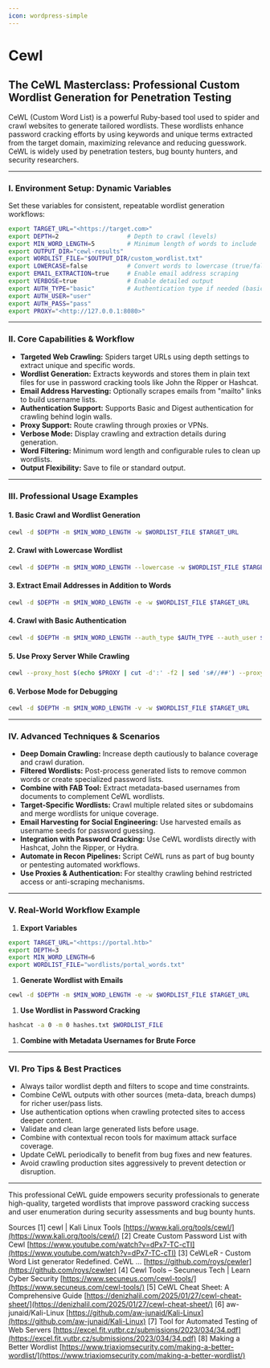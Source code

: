 ```yaml
---
icon: wordpress-simple
---
```


# Cewl

## The CeWL Masterclass: Professional Custom Wordlist Generation for Penetration Testing

CeWL (Custom Word List) is a powerful Ruby-based tool used to spider and crawl websites to generate tailored wordlists. These wordlists enhance password cracking efforts by using keywords and unique terms extracted from the target domain, maximizing relevance and reducing guesswork. CeWL is widely used by penetration testers, bug bounty hunters, and security researchers.

***

### I. Environment Setup: Dynamic Variables

Set these variables for consistent, repeatable wordlist generation workflows:

```bash
export TARGET_URL="<https://target.com>"
export DEPTH=2                   # Depth to crawl (levels)
export MIN_WORD_LENGTH=5         # Minimum length of words to include
export OUTPUT_DIR="cewl-results"
export WORDLIST_FILE="$OUTPUT_DIR/custom_wordlist.txt"
export LOWERCASE=false           # Convert words to lowercase (true/false)
export EMAIL_EXTRACTION=true     # Enable email address scraping
export VERBOSE=true              # Enable detailed output
export AUTH_TYPE="basic"         # Authentication type if needed (basic/digest)
export AUTH_USER="user"
export AUTH_PASS="pass"
export PROXY="<http://127.0.0.1:8080>"

```

***

### II. Core Capabilities & Workflow

* **Targeted Web Crawling:** Spiders target URLs using depth settings to extract unique and specific words.
* **Wordlist Generation:** Extracts keywords and stores them in plain text files for use in password cracking tools like John the Ripper or Hashcat.
* **Email Address Harvesting:** Optionally scrapes emails from "mailto" links to build username lists.
* **Authentication Support:** Supports Basic and Digest authentication for crawling behind login walls.
* **Proxy Support:** Route crawling through proxies or VPNs.
* **Verbose Mode:** Display crawling and extraction details during generation.
* **Word Filtering:** Minimum word length and configurable rules to clean up wordlists.
* **Output Flexibility:** Save to file or standard output.

***

### III. Professional Usage Examples

#### 1. Basic Crawl and Wordlist Generation

```bash
cewl -d $DEPTH -m $MIN_WORD_LENGTH -w $WORDLIST_FILE $TARGET_URL

```

#### 2. Crawl with Lowercase Wordlist

```bash
cewl -d $DEPTH -m $MIN_WORD_LENGTH --lowercase -w $WORDLIST_FILE $TARGET_URL

```

#### 3. Extract Email Addresses in Addition to Words

```bash
cewl -d $DEPTH -m $MIN_WORD_LENGTH -e -w $WORDLIST_FILE $TARGET_URL

```

#### 4. Crawl with Basic Authentication

```bash
cewl -d $DEPTH -m $MIN_WORD_LENGTH --auth_type $AUTH_TYPE --auth_user $AUTH_USER --auth_pass $AUTH_PASS -w $WORDLIST_FILE $TARGET_URL

```

#### 5. Use Proxy Server While Crawling

```bash
cewl --proxy_host $(echo $PROXY | cut -d':' -f2 | sed 's#//##') --proxy_port $(echo $PROXY | cut -d':' -f3) -w $WORDLIST_FILE $TARGET_URL

```

#### 6. Verbose Mode for Debugging

```bash
cewl -d $DEPTH -m $MIN_WORD_LENGTH -v -w $WORDLIST_FILE $TARGET_URL

```

***

### IV. Advanced Techniques & Scenarios

* **Deep Domain Crawling:** Increase depth cautiously to balance coverage and crawl duration.
* **Filtered Wordlists:** Post-process generated lists to remove common words or create specialized password lists.
* **Combine with FAB Tool:** Extract metadata-based usernames from documents to complement CeWL wordlists.
* **Target-Specific Wordlists:** Crawl multiple related sites or subdomains and merge wordlists for unique coverage.
* **Email Harvesting for Social Engineering:** Use harvested emails as username seeds for password guessing.
* **Integration with Password Cracking:** Use CeWL wordlists directly with Hashcat, John the Ripper, or Hydra.
* **Automate in Recon Pipelines:** Script CeWL runs as part of bug bounty or pentesting automated workflows.
* **Use Proxies & Authentication:** For stealthy crawling behind restricted access or anti-scraping mechanisms.

***

### V. Real-World Workflow Example

1. **Export Variables**

```bash
export TARGET_URL="<https://portal.htb>"
export DEPTH=3
export MIN_WORD_LENGTH=6
export WORDLIST_FILE="wordlists/portal_words.txt"

```

1. **Generate Wordlist with Emails**

```bash
cewl -d $DEPTH -m $MIN_WORD_LENGTH -e -w $WORDLIST_FILE $TARGET_URL

```

1. **Use Wordlist in Password Cracking**

```bash
hashcat -a 0 -m 0 hashes.txt $WORDLIST_FILE

```

1. **Combine with Metadata Usernames for Brute Force**

***

### VI. Pro Tips & Best Practices

* Always tailor wordlist depth and filters to scope and time constraints.
* Combine CeWL outputs with other sources (meta-data, breach dumps) for richer user/pass lists.
* Use authentication options when crawling protected sites to access deeper content.
* Validate and clean large generated lists before usage.
* Combine with contextual recon tools for maximum attack surface coverage.
* Update CeWL periodically to benefit from bug fixes and new features.
* Avoid crawling production sites aggressively to prevent detection or disruption.

***

This professional CeWL guide empowers security professionals to generate high-quality, targeted wordlists that improve password cracking success and user enumeration during security assessments and bug bounty hunts.

Sources \[1] cewl | Kali Linux Tools [https://www.kali.org/tools/cewl/](https://www.kali.org/tools/cewl/) \[2] Create Custom Password List with Cewl [https://www.youtube.com/watch?v=dPx7-TC-cTI](https://www.youtube.com/watch?v=dPx7-TC-cTI) \[3] CeWLeR - Custom Word List generator Redefined. CeWL ... [https://github.com/roys/cewler](https://github.com/roys/cewler) \[4] Cewl Tools – Secuneus Tech | Learn Cyber Security [https://www.secuneus.com/cewl-tools/](https://www.secuneus.com/cewl-tools/) \[5] CeWL Cheat Sheet: A Comprehensive Guide [https://denizhalil.com/2025/01/27/cewl-cheat-sheet/](https://denizhalil.com/2025/01/27/cewl-cheat-sheet/) \[6] aw-junaid/Kali-Linux [https://github.com/aw-junaid/Kali-Linux](https://github.com/aw-junaid/Kali-Linux) \[7] Tool for Automated Testing of Web Servers [https://excel.fit.vutbr.cz/submissions/2023/034/34.pdf](https://excel.fit.vutbr.cz/submissions/2023/034/34.pdf) \[8] Making a Better Wordlist [https://www.triaxiomsecurity.com/making-a-better-wordlist/](https://www.triaxiomsecurity.com/making-a-better-wordlist/)
